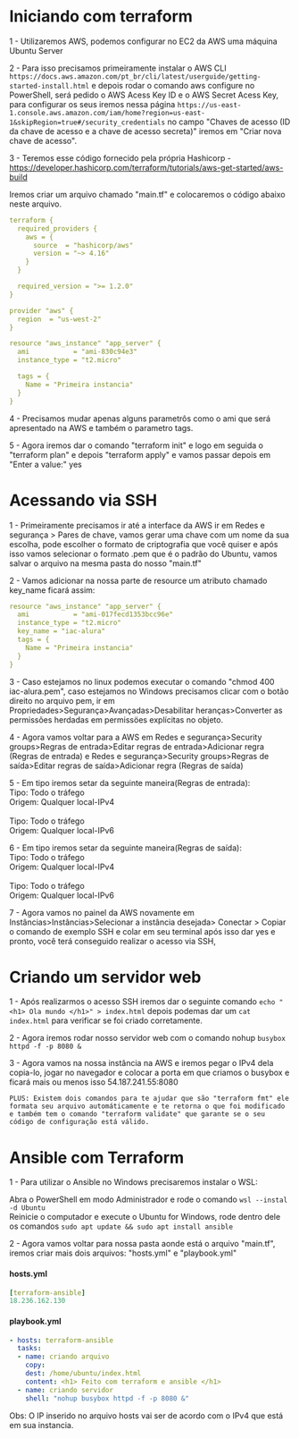 # Iniciando com terraform
1 - Utilizaremos AWS, podemos configurar no EC2 da AWS uma máquina Ubuntu Server

2 - Para isso precisamos primeiramente instalar o AWS CLI `https://docs.aws.amazon.com/pt_br/cli/latest/userguide/getting-started-install.html`
e depois rodar o comando aws configure no PowerShell, será pedido o AWS Acess Key ID e o AWS Secret Acess Key, para configurar os seus iremos nessa página `https://us-east-1.console.aws.amazon.com/iam/home?region=us-east-1&skipRegion=true#/security_credentials` no campo "Chaves de acesso (ID da chave de acesso e a chave de acesso secreta)" iremos em "Criar nova chave de acesso".

3 - Teremos esse código fornecido pela própria Hashicorp - https://developer.hashicorp.com/terraform/tutorials/aws-get-started/aws-build

Iremos criar um arquivo chamado "main.tf" e colocaremos o código abaixo neste arquivo.

```yaml
terraform {
  required_providers {
    aws = {
      source  = "hashicorp/aws"
      version = "~> 4.16"
    }
  }

  required_version = ">= 1.2.0"
}

provider "aws" {
  region  = "us-west-2"
}

resource "aws_instance" "app_server" {
  ami           = "ami-830c94e3"
  instance_type = "t2.micro"

  tags = {
    Name = "Primeira instancia"
  }
}
```
4 - Precisamos mudar apenas alguns parametrôs como o ami que será apresentado na AWS e também o parametro tags.

5 - Agora iremos dar o comando "terraform init" e logo em seguida o "terraform plan" e depois "terraform apply" e vamos passar depois em "Enter a value:" yes

# Acessando via SSH
1 - Primeiramente precisamos ir até a interface da AWS ir em Redes e segurança > Pares de chave, vamos gerar uma chave com um nome da sua escolha, pode escolher o formato de criptografia que você quiser e após isso vamos selecionar o formato .pem que é o padrão do Ubuntu, vamos salvar o arquivo na mesma pasta do nosso "main.tf"

2 - Vamos adicionar na nossa parte de resource um atributo chamado key_name ficará assim: 
```yaml
resource "aws_instance" "app_server" {
  ami           = "ami-017fecd1353bcc96e"
  instance_type = "t2.micro"
  key_name = "iac-alura"
  tags = {
    Name = "Primeira instancia"
  }
}
```
3 - Caso estejamos no linux podemos executar o comando "chmod 400 iac-alura.pem", caso estejamos no Windows precisamos clicar com o botão direito no arquivo pem, ir em Propriedades>Segurança>Avançadas>Desabilitar heranças>Converter as permissões herdadas em permissöes explícitas no objeto.

4 - Agora vamos voltar para a AWS em Redes e segurança>Security groups>Regras de entrada>Editar regras de entrada>Adicionar regra (Regras de entrada) e Redes e segurança>Security groups>Regras de saída>Editar regras de saída>Adicionar regra (Regras de saída)

5 - Em tipo iremos setar da seguinte maneira(Regras de entrada):
<br>Tipo: Todo o tráfego <br/> Origem: Qualquer local-IPv4 <br/>
<br>Tipo: Todo o tráfego <br/> Origem: Qualquer local-IPv6

6 - Em tipo iremos setar da seguinte maneira(Regras de saída):
<br>Tipo: Todo o tráfego <br/> Origem: Qualquer local-IPv4 <br/>
<br>Tipo: Todo o tráfego <br/> Origem: Qualquer local-IPv6

7 - Agora vamos no painel da AWS novamente em Instâncias>Instâncias>Selecionar a instância desejada> Conectar > Copiar o comando de exemplo SSH e colar em seu terminal após isso dar yes e pronto, você terá conseguido realizar o acesso via SSH,

# Criando um servidor web
1 - Após realizarmos o acesso SSH iremos dar o seguinte comando `echo "<h1> Ola mundo </h1>" > index.html` depois podemas dar um `cat index.html` para verificar se foi criado corretamente.

2 - Agora iremos rodar nosso servidor web com o comando nohup `busybox httpd -f -p 8080 &`

3 - Agora vamos na nossa instância na AWS e iremos pegar o IPv4 dela copia-lo, jogar no navegador e colocar a porta em que criamos o busybox e ficará mais ou menos isso 54.187.241.55:8080

`PLUS: Existem dois comandos para te ajudar que são "terraform fmt" ele formata seu arquivo automáticamente e te retorna o que foi modificado e também tem o comando "terraform validate" que garante se o seu código de configuração está válido.`

# Ansible com Terraform
1 - Para utilizar o Ansible no Windows precisaremos instalar o WSL:

Abra o PowerShell em modo Administrador e rode o comando  `wsl --instal -d Ubuntu`
<br> Reinicie o computador e execute o Ubuntu for Windows, rode dentro dele os comandos `sudo apt update && sudo apt install ansible`

2 - Agora vamos voltar para nossa pasta aonde está o arquivo "main.tf", iremos criar mais dois arquivos: "hosts.yml" e "playbook.yml" 

#### **hosts.yml**
```yaml
[terraform-ansible]
18.236.162.130
```
#### **playbook.yml**
```yaml
- hosts: terraform-ansible
  tasks:
  - name: criando arquivo
    copy: 
    dest: /home/ubuntu/index.html
    content: <h1> Feito com terraform e ansible </h1>
  - name: criando servidor
    shell: "nohup busybox httpd -f -p 8080 &"
```

Obs: O IP inserido no arquivo hosts vai ser de acordo com o IPv4 que está em sua instancia.

